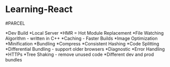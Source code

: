 # Learning-React

#PARCEL

*Dev Build
*Local Server
*HMR = Hot Module Replacement
*File Watching Algorithm - written in C++
*Caching - Faster Builds
*Image Optimization
*Minification
*Bundling
*Compress
*Consistent Hashing
*Code Splitting
*Differential Bundling - support older browsers
*Diagnostic
*Error Handling
*HTTPs
*Tree Shaking - remove unused code
*Different dev and prod bundles
